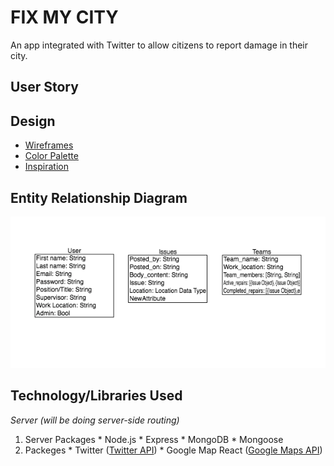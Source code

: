 # FIX MY CITY

An app integrated with Twitter to allow citizens to report damage in their city.

## User Story


## Design

  * [Wireframes](https://www.fluidui.com/editor/live/)
  * [Color Palette](https://coolors.co/f5f5f5-dbdbdb-5595cd-f7af8a-ffd08d)
  * [Inspiration](https://c2.staticflickr.com/4/3485/3761059311_68f6ba825c_b.jpg)


## Entity Relationship Diagram

![ERD](./public/erd.png)

## Technology/Libraries Used

_Server (will be doing server-side routing)_

  1. Server Packages
    * Node.js
    * Express
    * MongoDB
    * Mongoose
  2. Packeges
    * Twitter ([Twitter API](https://www.npmjs.com/package/twitter))
    * Google Map React ([Google Maps API](https://www.npmjs.com/package/google-map-react))
